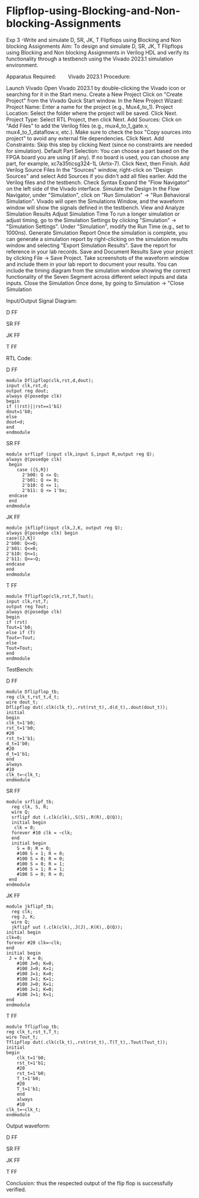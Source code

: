    # Flipflop-using-Blocking-and-Non-blocking-Assignments
Exp 3 -Write and simulate D, SR, JK, T Flipflops using Blocking and Non blocking Assignments
   Aim: To design and simulate D, SR, JK, T Flipflops using Blocking and Non blocking Assignments in Verilog HDL and verify its functionality through a testbench using the Vivado 2023.1 simulation environment.
   
  Apparatus Required:
  Vivado 2023.1
Procedure:

Launch Vivado Open Vivado 2023.1 by double-clicking the Vivado icon or searching for it in the Start menu. 
Create a New Project Click on "Create Project" from the Vivado Quick Start window. In the New Project Wizard: Project Name: Enter a name for the project (e.g., Mux4_to_1). 
Project Location: Select the folder where the project will be saved. Click Next. 
Project Type: Select RTL Project, then click Next. Add Sources: Click on "Add Files" to add the Verilog files (e.g., mux4_to_1_gate.v, mux4_to_1_dataflow.v, etc.). 
Make sure to check the box "Copy sources into project" to avoid any external file dependencies. 
Click Next.
Add Constraints: Skip this step by clicking Next (since no constraints are needed for simulation). 
Default Part Selection: You can choose a part based on the FPGA board you are using (if any). 
If no board is used, you can choose any part, for example, xc7a35ticsg324-1L (Artix-7). 
Click Next, then Finish.
Add Verilog Source Files In the "Sources" window, right-click on "Design Sources" and select Add Sources if you didn't add all files earlier.
Add the Verilog files and the testbench. 
Check Syntax Expand the "Flow Navigator" on the left side of the Vivado interface. 
Simulate the Design In the Flow Navigator, under "Simulation", click on "Run Simulation" → "Run Behavioral Simulation". 
Vivado will open the Simulations Window, and the waveform window will show the signals defined in the testbench. 
View and Analyze Simulation Results Adjust Simulation Time To run a longer simulation or adjust timing, go to the Simulation Settings by clicking "Simulation" → "Simulation Settings". Under "Simulation", modify the Run Time (e.g., set to 1000ns).
Generate Simulation Report Once the simulation is complete, you can generate a simulation report by right-clicking on the simulation results window and selecting "Export Simulation Results".
Save the report for reference in your lab records. Save and Document Results Save your project by clicking File → Save Project.
Take screenshots of the waveform window and include them in your lab report to document your results. 
You can include the timing diagram from the simulation window showing the correct functionality of the Seven Segment across different select inputs and data inputs. 
Close the Simulation Once done, by going to Simulation → "Close Simulation

Input/Output Signal Diagram:

D FF

SR FF

JK FF

T FF


RTL Code:

D FF
```
module Dflipflop(clk,rst,d,dout);
input clk,rst,d;
output reg dout;
always @(posedge clk)
begin 
if ((rst)||rst==1'b1)
dout=1'b0;
else
dout=d;
end
endmodule
```

SR FF
```
module srflipf (input clk,input S,input R,output reg Q);
always @(posedge clk)
 begin
    case ({S,R})
      2'b00: Q <= Q;    
      2'b01: Q <= 0;    
      2'b10: Q <= 1;    
      2'b11: Q <= 1'bx; 
 endcase
 end
endmodule
```

JK FF
```
module jkflipf(input clk,J,K, output reg Q);
always @(posedge clk) begin
case({J,K})
2'b00: Q<=Q;
2'b01: Q<=0;
2'b10: Q<=1;
2'b11: Q<=~Q;
endcase
end
endmodule

```

T FF
```
module Tflipflop(clk,rst,T,Tout);
input clk,rst,T;
output reg Tout;
always @(posedge clk)
begin 
if (rst)
Tout=1'b0;
else if (T)
Tout=~Tout;
else
Tout=Tout;
end 
endmodule
```

TestBench:

D FF
```
module Dflipflop_tb;
reg clk_t,rst_t,d_t;
wire dout_t;
Dflipflop dut(.clk(clk_t),.rst(rst_t),.d(d_t),.dout(dout_t));
initial
begin 
clk_t=1'b0;
rst_t=1'b0;
#20
rst_t=1'b1;
d_t=1'b0;
#20
d_t=1'b1;
end 
always
#10
clk_t=~clk_t;
endmodule
```

SR FF
```
module srflipf_tb;
  reg clk, S, R;
  wire Q;
  srflipf dut (.clk(clk),.S(S),.R(R),.Q(Q));
  initial begin
   clk = 0;
  forever #10 clk = ~clk; 
  end
  initial begin
    S = 0; R = 0;
    #100 S = 1; R = 0;   
    #100 S = 0; R = 0;   
    #100 S = 0; R = 1;   
    #100 S = 1; R = 1;  
    #100 S = 0; R = 0;
 end
endmodule
```

JK FF
```
module jkflipf_tb;
  reg clk;
  reg J, K;
  wire Q;
  jkflipf uut (.clk(clk),.J(J),.K(K),.Q(Q));
initial begin
clk=0;
forever #20 clk=~clk;
end
initial begin
 J = 0; K = 0;
    #100 J=0; K=0;  
    #100 J=0; K=1; 
    #100 J=1; K=0;  
    #100 J=1; K=1;  
    #100 J=0; K=1; 
    #100 J=1; K=0;  
    #100 J=1; K=1;  
end
endmodule
```

T FF
```
module Tflipflop_tb;
reg clk_t,rst_t,T_t;
wire Tout_t;
Tflipflop dut(.clk(clk_t),.rst(rst_t),.T(T_t),.Tout(Tout_t));
initial
begin
    clk_t=1'b0;
    rst_t=1'b1;
    #20
    rst_t=1'b0;
    T_t=1'b0;
    #20
    T_t=1'b1;
    end 
    always
    #10 
clk_t=~clk_t;  
endmodule 
```

Output waveform:

D FF

SR FF

JK FF

T FF

Conclusion:
thus the respected output of the flip flop is successfully verified.

